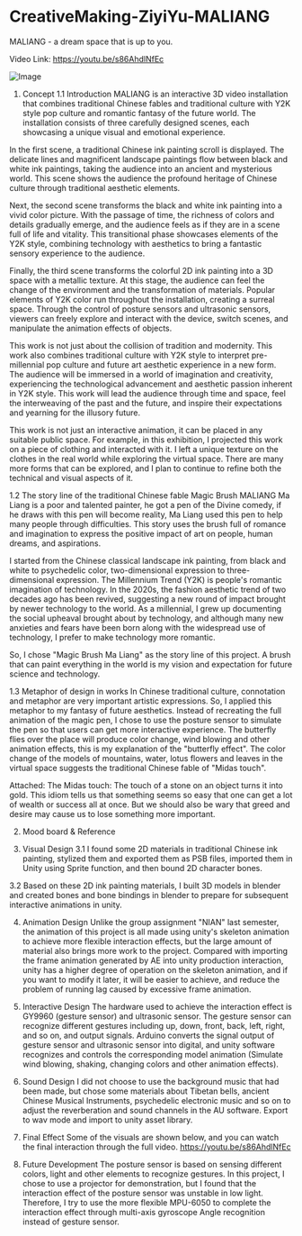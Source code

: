 # CreativeMaking-ZiyiYu-MALIANG
MALIANG - a dream space that is up to you.

Video Link: https://youtu.be/s86AhdlNfEc

![Image](https://github.com/zyYu22/CreativeMaking-ZiyiYu-MALIANG/blob/main/Effect_Elements/ArduinoTest.JPG)

1. Concept
1.1 Introduction
MALIANG is an interactive 3D video installation that combines traditional Chinese fables and traditional culture with Y2K style pop culture and romantic fantasy of the future world. The installation consists of three carefully designed scenes, each showcasing a unique visual and emotional experience.

In the first scene, a traditional Chinese ink painting scroll is displayed. The delicate lines and magnificent landscape paintings flow between black and white ink paintings, taking the audience into an ancient and mysterious world. This scene shows the audience the profound heritage of Chinese culture through traditional aesthetic elements.

Next, the second scene transforms the black and white ink painting into a vivid color picture. With the passage of time, the richness of colors and details gradually emerge, and the audience feels as if they are in a scene full of life and vitality. This transitional phase showcases elements of the Y2K style, combining technology with aesthetics to bring a fantastic sensory experience to the audience.

Finally, the third scene transforms the colorful 2D ink painting into a 3D space with a metallic texture. At this stage, the audience can feel the change of the environment and the transformation of materials. Popular elements of Y2K color run throughout the installation, creating a surreal space. Through the control of posture sensors and ultrasonic sensors, viewers can freely explore and interact with the device, switch scenes, and manipulate the animation effects of objects.

This work is not just about the collision of tradition and modernity. This work also combines traditional culture with Y2K style to interpret pre-millennial pop culture and future art aesthetic experience in a new form. The audience will be immersed in a world of imagination and creativity, experiencing the technological advancement and aesthetic passion inherent in Y2K style. This work will lead the audience through time and space, feel the interweaving of the past and the future, and inspire their expectations and yearning for the illusory future.

This work is not just an interactive animation, it can be placed in any suitable public space. For example, in this exhibition, I projected this work on a piece of clothing and interacted with it. I left a unique texture on the clothes in the real world while exploring the virtual space. There are many more forms that can be explored, and I plan to continue to refine both the technical and visual aspects of it.

1.2 The story line of the traditional Chinese fable Magic Brush MALIANG
Ma Liang is a poor and talented painter, he got a pen of the Divine comedy, if he draws with this pen will become reality, Ma Liang used this pen to help many people through difficulties. This story uses the brush full of romance and imagination to express the positive impact of art on people, human dreams, and aspirations.

I started from the Chinese classical landscape ink painting, from black and white to psychedelic color, two-dimensional expression to three-dimensional expression. The Millennium Trend (Y2K) is people's romantic imagination of technology. In the 2020s, the fashion aesthetic trend of two decades ago has been revived, suggesting a new round of impact brought by newer technology to the world. As a millennial, I grew up documenting the social upheaval brought about by technology, and although many new anxieties and fears have been born along with the widespread use of technology, I prefer to make technology more romantic.

So, I chose "Magic Brush Ma Liang" as the story line of this project. A brush that can paint everything in the world is my vision and expectation for future science and technology.

1.3 Metaphor of design in works
In Chinese traditional culture, connotation and metaphor are very important artistic expressions. So, I applied this metaphor to my fantasy of future aesthetics. Instead of recreating the full animation of the magic pen, I chose to use the posture sensor to simulate the pen so that users can get more interactive experience. The butterfly flies over the place will produce color change, wind blowing and other animation effects, this is my explanation of the "butterfly effect". The color change of the models of mountains, water, lotus flowers and leaves in the virtual space suggests the traditional Chinese fable of "Midas touch".

Attached:
The Midas touch: The touch of a stone on an object turns it into gold. This idiom tells us that something seems so easy that one can get a lot of wealth or success all at once. But we should also be wary that greed and desire may cause us to lose something more important.








2.	Mood board & Reference

 

   

3.	Visual Design
3.1	I found some 2D materials in traditional Chinese ink painting, stylized them and exported them as PSB files, imported them in Unity using Sprite function, and then bound 2D character bones.

3.2	Based on these 2D ink painting materials, I built 3D models in blender and created bones and bone bindings in blender to prepare for subsequent interactive animations in unity.

 
 


4.	Animation Design
Unlike the group assignment "NIAN" last semester, the animation of this project is all made using unity's skeleton animation to achieve more flexible interaction effects, but the large amount of material also brings more work to the project. Compared with importing the frame animation generated by AE into unity production interaction, unity has a higher degree of operation on the skeleton animation, and if you want to modify it later, it will be easier to achieve, and reduce the problem of running lag caused by excessive frame animation.
   
 













5.	Interactive Design
The hardware used to achieve the interaction effect is GY9960 (gesture sensor) and ultrasonic sensor. The gesture sensor can recognize different gestures including up, down, front, back, left, right, and so on, and output signals. Arduino converts the signal output of gesture sensor and ultrasonic sensor into digital, and unity software recognizes and controls the corresponding model animation (Simulate wind blowing, shaking, changing colors and other animation effects).

   


6.	Sound Design
I did not choose to use the background music that had been made, but chose some materials about Tibetan bells, ancient Chinese Musical Instruments, psychedelic electronic music and so on to adjust the reverberation and sound channels in the AU software. Export to wav mode and import to unity asset library.

   


7.	Final Effect
Some of the visuals are shown below, and you can watch the final interaction through the full video.
https://youtu.be/s86AhdlNfEc
8.	Future Development
The posture sensor is based on sensing different colors, light and other elements to recognize gestures. In this project, I chose to use a projector for demonstration, but I found that the interaction effect of the posture sensor was unstable in low light. Therefore, I try to use the more flexible MPU-6050 to complete the interaction effect through multi-axis gyroscope Angle recognition instead of gesture sensor.

 
 
